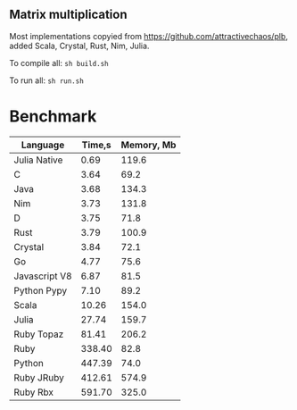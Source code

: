 Matrix multiplication
---------------------

Most implementations copyied from https://github.com/attractivechaos/plb, added Scala, Crystal, Rust, Nim, Julia.

To compile all: `sh build.sh`

To run all: `sh run.sh`

# Benchmark

| Language        | Time,s  | Memory, Mb |
| --------------- | ------- | ---------- |
| Julia Native    | 0.69    | 119.6      |
| C               | 3.64    | 69.2       |
| Java            | 3.68    | 134.3      |
| Nim             | 3.73    | 131.8      |
| D               | 3.75    | 71.8       |
| Rust            | 3.79    | 100.9      |
| Crystal         | 3.84    | 72.1       |
| Go              | 4.77    | 75.6       |
| Javascript V8   | 6.87    | 81.5       |
| Python Pypy     | 7.10    | 89.2       |
| Scala           | 10.26   | 154.0      |
| Julia           | 27.74   | 159.7      |
| Ruby Topaz      | 81.41   | 206.2      |
| Ruby            | 338.40  | 82.8       |
| Python          | 447.39  | 74.0       |
| Ruby JRuby      | 412.61  | 574.9      |
| Ruby Rbx        | 591.70  | 325.0      |

